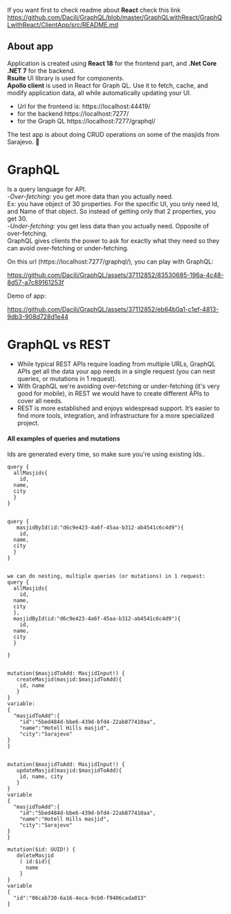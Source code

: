 If you want first to check readme about **React** check this link https://github.com/Dacili/GraphQL/blob/master/GraphQLwithReact/GraphQLwithReact/ClientApp/src/README.md

## About app
Application is created using **React 18** for the frontend part, and **.Net Core .NET 7** for the backend.  
**Rsuite** UI library is used for components.   
**Apollo client** is used in React for Graph QL. Use it to fetch, cache, and modify application data, all while automatically updating your UI.  
- Url for the frontend is: https://localhost:44419/  
- for the backend https://localhost:7277/  
- for the Graph QL https://localhost:7277/graphql/  
   
The test app is about doing CRUD operations on some of the masjids from Sarajevo. 💜

# GraphQL
Is a query language for API.  
-*Over-fetching:* you get more data than you actually need.  
Ex: you have object of 30 properties. For the specific UI, you only need Id, and Name of that object. So instead of getting only that 2 properties, you get 30.  
-*Under-fetching:* you get less data than you actually need. Opposite of over-fetching.  
GraphQL gives clients the power to ask for exactly what they need so they can avoid over-fetching or under-fetching.

On this url (https://localhost:7277/graphql/), you can play with GraphQL:  


https://github.com/Dacili/GraphQL/assets/37112852/83530685-196a-4c48-8d57-a7c89161253f

Demo of app:  


https://github.com/Dacili/GraphQL/assets/37112852/eb64b0a1-c1ef-4813-9db3-908d728d1e44




# GraphQL vs REST
- While typical REST APIs require loading from multiple URLs, GraphQL APIs get all the data your app needs in a single request (you can nest queries, or mutations in 1 request).   
- With GraphQL we're avoiding over-fetching or under-fetching (it's very good for mobile), in REST we would have to create different APIs to cover all needs.  
- REST is more established and enjoys widespread support. It’s easier to find more tools, integration, and infrastructure for a more specialized project.


#### All examples of queries and mutations  
Ids are generated every time, so make sure you're using existing Ids..
```
query {
  allMasjids{
    id,
  name,
  city
  }
}


query {
   masjidById(id:"d6c9e423-4a6f-45aa-b312-ab4541c6c4d9"){
    id,
  name,
  city
  }
}


we can do nesting, multiple queries (or mutations) in 1 request:
query {
  allMasjids{
    id,
  name,
  city
  },
  masjidById(id:"d6c9e423-4a6f-45aa-b312-ab4541c6c4d9"){
    id,
  name,
  city
  }

}


mutation($masjidToAdd: MasjidInput!) {
   createMasjid(masjid:$masjidToAdd){
    id, name
   }
}
variable:
{
  "masjidToAdd":{
    "id":"5bed484d-bbe6-439d-bfd4-22ab877410aa",
    "name":"Hotell Hills masjid",
    "city":"Sarajevo"
}  
}


mutation($masjidToAdd: MasjidInput!) {
   updateMasjid(masjid:$masjidToAdd){
    id, name, city
   }
}
variable
{
  "masjidToAdd":{
    "id":"5bed484d-bbe6-439d-bfd4-22ab877410aa",
    "name":"Hotell Hills masjid",
    "city":"Sarajevo"
}  
}

mutation($id: UUID!) {
   deleteMasjid 
    ( id:$id){
      name
    }
}
variable
{
  "id":"06cab730-6a16-4eca-9cb0-f9406cada013"
}
```
